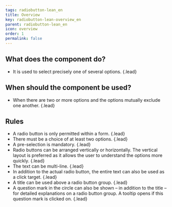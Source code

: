 ```yaml
---
tags: radiobutton-lean_en
title: Overview
key: radiobutton-lean-overview_en
parent: radiobutton-lean_en
icon: overview
order: 1
permalink: false  
---
```


## What does the component do? 
* It is used to select precisely one of several options. {.lead}

## When should the component be used?
* When there are two or more options and the options mutually exclude one another. {.lead}

## Rules
* A radio button is only permitted within a form. {.lead}
* There must be a choice of at least two options. {.lead}
* A pre-selection is mandatory. {.lead}
* Radio buttons can be arranged vertically or horizontally. The vertical layout is preferred as it allows the user to understand the options more quickly. {.lead}
* The text can be multi-line. {.lead}
* In addition to the actual radio button, the entire text can also be used as a click target. {.lead}
* A title can be used above a radio button group. {.lead}
* A question mark in the circle can also be shown – in addition to the title – for detailed explanations on a radio button group. A <sbb-link variant="inline" type="button" href="/en/design-system/lean/components/tooltip/">tooltip</sbb-link> opens if this question mark is clicked on. {.lead}
